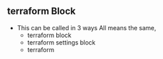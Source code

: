 ## terraform Block
- This can be called in 3 ways All means the same,
    - terraform block 
    - terraform settings block 
    - terraform 
